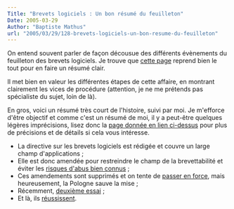```yaml
---
Title: "Brevets logiciels : Un bon résumé du feuilleton"
Date: 2005-03-29
Author: "Baptiste Mathus"
url: "2005/03/29/128-brevets-logiciels-un-bon-resume-du-feuilleton"
---
```




On entend souvent parler de façon décousue des différents évènements du
feuilleton des brevets logiciels. Je trouve que [cette
page](http://temps-reels.net/article.php3?id_article=1639) reprend bien
le tout pour en faire un résumé clair.

Il met bien en valeur les différentes étapes de cette affaire, en
montrant clairement les vices de procédure (attention, je ne me prétends
pas spécialiste du sujet, loin de là).

En gros, voici un résumé très court de l'histoire, suivi par moi. Je
m'efforce d'être objectif et comme c'est un résumé de moi, il y a
peut-être quelques légères imprécisions, lisez donc la [page donnée en
lien ci-dessus](http://temps-reels.net/article.php3?id_article=1639)
pour plus de précisions et de détails si cela vous intéresse.

-   La directive sur les brevets logiciels est rédigée et couvre un
    large champ d'applications ;
-   Elle est donc amendée pour restreindre le champ de la brevettabilité
    et éviter les [risques d'abus bien
    connus](http://webshop.ffii.org/index.fr.html "Quelques exemples") ;
-   Ces amendements sont supprimés et on tente de [passer en
    force](http://batmat.net/blog/2004/12/21/107-FoutageDeGueule), mais
    heureusement, la Pologne sauve la mise ;
-   Récemment, [deuxième
    essai](http://batmat.net/blog/2005/01/21/118-MonPoingSurLaGueule) ;
-   Et là, ils
    [réussissent](http://batmat.net/blog/2005/03/08/123-MondeDeMerde).

